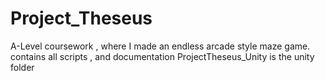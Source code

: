 # Project_Theseus
A-Level coursework , where I made an endless arcade style maze game. contains all scripts , and documentation
ProjectTheseus_Unity is the unity folder

